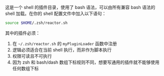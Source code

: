 这是一个 shell 的插件目录，使用了 bash 语法，可以由所有兼容 bash 语法的 shell 加载。在你的 shell 配置文件中加入以下语句：

```sh
source $HOME/.zsh/reactor.sh
```

其中的插件必须：

1. 在 `~/.zsh/reactor.sh` 的 `myPluginLoader` 函数中注册
2. 逻辑必须适合在当前 shell 执行，而非作为脚本执行
3. 权限可读且不可执行
4. 因为 zsh 和 bash/dash 数组下标规则不同，想要写通用的插件就不能够使用任何数组下标
